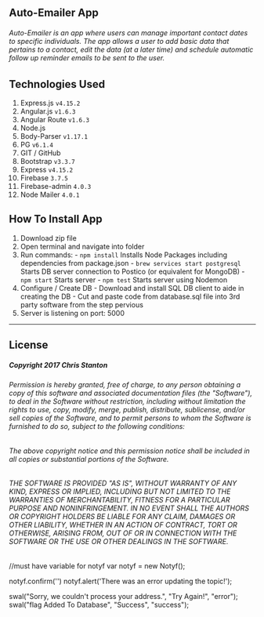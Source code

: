 ## Auto-Emailer App

###### Auto-Emailer is an app where users can manage important contact dates to specific individuals.  The app allows a user to add basic data that pertains to a contact, edit the data (at a later time) and schedule automatic follow up reminder emails to be sent to the user.



## Technologies Used
  1. Express.js ``` v4.15.2 ```
  2. Angular.js ``` v1.6.3 ```
  3. Angular Route ``` v1.6.3 ```
  4. Node.js
  5. Body-Parser ``` v1.17.1 ```
  6. PG ``` v6.1.4 ```
  7. GIT / GitHub
  8. Bootstrap ``` v3.3.7 ```
  9. Express ``` v4.15.2 ```
  10. Firebase `` 3.7.5 ``
  11. Firebase-admin `` 4.0.3 ``
  12. Node Mailer `` 4.0.1 ``



## How To Install App
  1. Download zip file
  2. Open terminal and navigate into folder
  3. Run commands:
    - ``` npm install ``` Installs Node Packages including dependencies from package.json
    - ``` brew services start postgresql ``` Starts DB server connection to Postico (or equivalent for MongoDB)
    - ``` npm start ``` Starts server
    - ``` npm test ``` Starts server using Nodemon
  4. Configure / Create DB
    - Download and install SQL DB client to aide in creating the DB
    - Cut and paste code from database.sql file into 3rd party software from the step pervious
  5. Server is listening on port: 5000

---

## License
##### Copyright 2017 Chris Stanton

###### Permission is hereby granted, free of charge, to any person obtaining a copy of this software and associated documentation files (the "Software"), to deal in the Software without restriction, including without limitation the rights to use, copy, modify, merge, publish, distribute, sublicense, and/or sell copies of the Software, and to permit persons to whom the Software is furnished to do so, subject to the following conditions:

###### The above copyright notice and this permission notice shall be included in all copies or substantial portions of the Software.

###### THE SOFTWARE IS PROVIDED "AS IS", WITHOUT WARRANTY OF ANY KIND, EXPRESS OR IMPLIED, INCLUDING BUT NOT LIMITED TO THE WARRANTIES OF MERCHANTABILITY, FITNESS FOR A PARTICULAR PURPOSE AND NONINFRINGEMENT. IN NO EVENT SHALL THE AUTHORS OR COPYRIGHT HOLDERS BE LIABLE FOR ANY CLAIM, DAMAGES OR OTHER LIABILITY, WHETHER IN AN ACTION OF CONTRACT, TORT OR OTHERWISE, ARISING FROM, OUT OF OR IN CONNECTION WITH THE SOFTWARE OR THE USE OR OTHER DEALINGS IN THE SOFTWARE.


//must have variable for notyf
  var notyf = new Notyf();

  notyf.confirm('')
  notyf.alert('There was an error updating the topic!');



  swal("Sorry, we couldn't process your address.", "Try Again!", "error");
  swal("flag Added To Database", "Success", "success");
